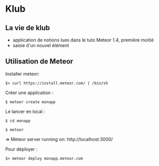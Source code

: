 Klub
====
## La vie de klub
- application de notions lues dans le tuto Meteor 1.4, première moitié
- saisie d'un nouvel élément


## Utilisation de Meteor

Installer meteor:

`$> curl https://install.meteor.com/ | /bin/sh`

Créer une application :

`$ meteor create monapp`

Le lancer en local :

`$ cd monapp`

`$ meteor`

=> Meteor server running on: http://localhost:3000/

Pour déployer :

`$> meteor deploy monapp.meteor.com`
